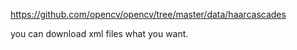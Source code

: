 

https://github.com/opencv/opencv/tree/master/data/haarcascades

you can download xml files what you want.